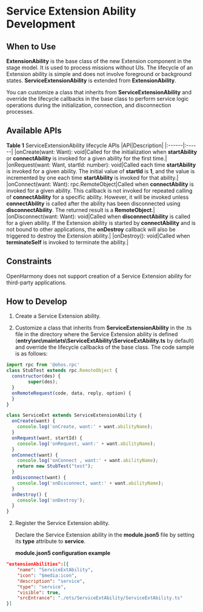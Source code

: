 # Service Extension Ability Development

## When to Use
**ExtensionAbility** is the base class of the new Extension component in the stage model. It is used to process missions without UIs. The lifecycle of an Extension ability is simple and does not involve foreground or background states. **ServiceExtensionAbility** is extended from **ExtensionAbility**.

You can customize a class that inherits from **ServiceExtensionAbility** and override the lifecycle callbacks in the base class to perform service logic operations during the initialization, connection, and disconnection processes.

## Available APIs

**Table 1** ServiceExtensionAbility lifecycle APIs
|API|Description|
|:------|:------|
|onCreate(want: Want): void|Called for the initialization when **startAbility** or **connectAbility** is invoked for a given ability for the first time.|
|onRequest(want: Want, startId: number): void|Called each time **startAbility** is invoked for a given ability. The initial value of **startId** is **1**, and the value is incremented by one each time **startAbility** is invoked for that ability.|
|onConnect(want: Want): rpc.RemoteObject|Called when **connectAbility** is invoked for a given ability. This callback is not invoked for repeated calling of **connectAbility** for a specific ability. However, it will be invoked unless **connectAbility** is called after the ability has been disconnected using **disconnectAbility**. The returned result is a **RemoteObject**.|
|onDisconnect(want: Want): void|Called when **disconnectAbility** is called for a given ability. If the Extension ability is started by **connectAbility** and is not bound to other applications, the **onDestroy** callback will also be triggered to destroy the Extension ability.|
|onDestroy(): void|Called when **terminateSelf** is invoked to terminate the ability.|


## Constraints

OpenHarmony does not support creation of a Service Extension ability for third-party applications.


## How to Develop

1. Create a Service Extension ability.

2. Customize a class that inherits from **ServiceExtensionAbility** in the .ts file in the directory where the Service Extension ability is defined (**entry\src\main\ets\ServiceExtAbility\ServiceExtAbility.ts** by default) and override the lifecycle callbacks of the base class. The code sample is as follows:

  ```js
  import rpc from '@ohos.rpc'
  class StubTest extends rpc.RemoteObject {
    constructor(des) {
          super(des);
    }
    onRemoteRequest(code, data, reply, option) {
    }
  }

  class ServiceExt extends ServiceExtensionAbility {
    onCreate(want) {
      console.log('onCreate, want:' + want.abilityName);
    }
    onRequest(want, startId) {
      console.log('onRequest, want:' + want.abilityName);
    }
    onConnect(want) {
      console.log('onConnect , want:' + want.abilityName);
      return new StubTest("test");
    }
    onDisconnect(want) {
      console.log('onDisconnect, want:' + want.abilityName);
    }
    onDestroy() {
      console.log('onDestroy');
    }
  }
  ```


2. Register the Service Extension ability.

   Declare the Service Extension ability in the **module.json5** file by setting its **type** attribute to **service**.

   **module.json5 configuration example**

```json
"extensionAbilities":[{
    "name": "ServiceExtAbility",
    "icon": "$media:icon",
    "description": "service",
    "type": "service",
    "visible": true,
    "srcEntrance": "./ets/ServiceExtAbility/ServiceExtAbility.ts"    
}]
```
